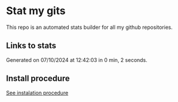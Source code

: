 # Stat my gits

This repo is an automated stats builder for all my github repositories.

## Links to stats


Generated on 07/10/2024 at 12:42:03 in 0 min, 2 seconds.

## Install procedure

[See instalation procedure](./src/install.md)
